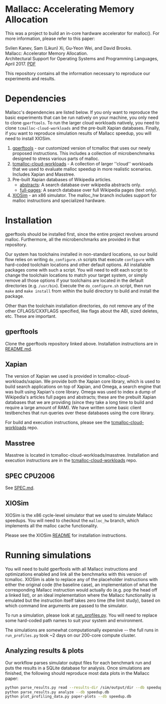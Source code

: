 Mallacc: Accelerating Memory Allocation
=======================================

This was a project to build an in-core hardware accelerator for malloc(). For
more information, please refer to this paper:

Svilen Kanev, Sam (Likun) Xi, Gu-Yeon Wei, and David Brooks.  
Mallacc: Accelerator Memory Allocation.  
Architectural Support for Operating Systems and Programming Languages, April 2017.
[PDF](http://www.samxi.org/papers/kanev_asplos2017.pdf)

This repository contains all the information necessary to reproduce our
experiments and results.

# Dependencies #

Mallacc's dependencies are listed below. If you only want to reproduce the basic
experiments that can be run natively on your machine, you only need to clone
`gperftools`. To run the larger cloud workloads natively, you need to clone
`tcmalloc-cloud-workloads` and the pre-built Xapian databases. Finally, if you
want to reproduce simulation results of Mallacc speedup, you will need to
install XIOSim.

1. [gperftools](https://github.com/s-kanev/gperftools/) - our customized
   version of tcmalloc that uses our newly proposed instructions.  This
   includes a collection of microbenchmarks designed to stress various parts of
   malloc.
2. [tcmalloc-cloud-workloads](https://github.com/xyzsam/tcmalloc-cloud-workloads) -
   A collection of larger ''cloud'' workloads that we used to evaluate malloc
   speedup in more realistic scenarios. Includes Xapian and Masstree.
3. Pre-built Xapian databases of Wikipedia articles.
   * [abstracts](https://storage.googleapis.com/mallacc/wiki_abstracts.tar.xz):
     A search database over wikipedia abstracts only.
   * [full-pages](https://storage.googleapis.com/mallacc/wiki_pages.tar.xz): A
     search database over full Wikipedia pages (text only).
4. [XIOSim](https://github.com/s-kanev/XIOSim) - an x86 simulator. The
   malloc_hw branch includes support for malloc instructions and specialized
   hardware.

# Installation #

gperftools should be installed first, since the entire project revolves around
malloc.  Furthermore, all the microbenchmarks are provided in that repository.

Our system has toolchains installed in non-standard locations, so our build flow
relies on writing `do_configure.sh` scripts that execute `configure` with hard-coded
toolchain locations and other default options. All installable packages come
with such a script. You will need to edit each script to change the toolchain
locations to match your target system, or simply remove all those options if your
toolchains are located in the default directories (e.g. `/usr/bin`). Execute the
`do_configure.sh` script, then run `make` and `make install` from within the build
directory to build and install the package.

Other than the toolchain installation directories, do not remove any of the
other CFLAGS/CXXFLAGS specified, like flags about the ABI, sized deletes, etc.
These are important.

## gperftools ##

Clone the gperftools repository linked above. Installation instructions are in
[README.md](https://github.com/s-kanev/gperftools/tree/malloc_hw/README.md).

## Xapian ##

The version of Xapian we used is provided in tcmalloc-cloud-workloads/xapian.
We provide both the Xapian core library, which is used to build search
applications on top of Xapian, and Omega, a search engine that was built using
Xapian's core library. Omega was used to index a dump of Wikipedia's articles
full pages and abstracts; these are the prebuilt Xapian databases that we are
providing (since they take a long time to build and require a large amount of
RAM). We have written some basic client testbenches that run queries over these
databases using the core library.

For build and execution instructions, please see the
[tcmalloc-cloud-workloads](https://github.com/xyzsam/tcmalloc-cloud-workloads)
repo.

## Masstree ##

Masstree is located in tcmalloc-cloud-workloads/masstree. Installation
and execution instructions are in the
[tcmalloc-cloud-workloads](https://github.com/xyzsam/tcmalloc-cloud-workloads)
repo.

## SPEC CPU2006 ##

See [SPEC.md](SPEC.md).

## XIOSim ##

XIOSim is the x86 cycle-level simulator that we used to simulate Mallacc
speedups.  You will need to checkout the `malloc_hw` branch, which implements
all the malloc cache functionality.

Please see the XIOSim
[README](https://github.com/s-kanev/XIOSim/tree/malloc_hw/README.md) for
installation instructions.

# Running simulations #

You will need to build gperftools with all Mallacc instructions and optimizations
enabled and link all the benchmarks with this version of tcmalloc. XIOSim is
able to replace any of the placeholder instructions with either the original
code (the baseline case), an implementation of what the corresponding Mallacc
instruction would actually do (e.g. pop the head off a linked list), or an
ideal implementation where the Mallacc functionality is emulated but the
instruction itself takes zero time (the limit study), based on which command line
arguments are passed to the simulator.

To run a simulation, please look at
[run_profiles.py](scripts/sim_runs/run_profiles.py).  You will need to replace
some hard-coded path names to suit your system and environment.

The simulations are somewhat computationally expensive -- the full runs in
`run_profiles.py` took ~2 days on our 200-core compute cluster.

## Analyzing results & plots ##

Our workflow parses simulator output files for each benchmark run and puts
the results in a SQLite database for analysis. Once simulations are finished,
the following should reproduce most data plots in the Mallacc paper:
```bash
python parse_results.py read --results-dir /sim/output/dir --db speedup.db
python parse_results.py analyze --db speedup.db
python plot_profiling_data.py paper-plots --db speedup.db
```
